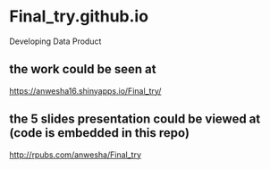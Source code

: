 # Final_try.github.io
Developing Data Product
## the work could be seen at
https://anwesha16.shinyapps.io/Final_try/
## the 5 slides presentation could be viewed at (code is embedded in this repo)
http://rpubs.com/anwesha/Final_try
